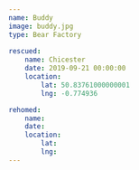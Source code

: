```yaml
---
name: Buddy
image: buddy.jpg
type: Bear Factory
    
rescued:
    name: Chicester
    date: 2019-09-21 00:00:00
    location:
        lat: 50.83761000000001
        lng: -0.774936

rehomed:
    name:
    date:
    location:
        lat:
        lng:
---
```

